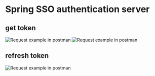 # Spring SSO authentication server
## get token
![Request example in postman](https://raw.githubusercontent.com/fnasibov/spring_sso_security/master/request_get_token_example%5B1%5D.png)
![Request example in postman](https://raw.githubusercontent.com/fnasibov/spring_sso_security/master/request_get_token_example%5B2%5D.png)
## refresh token
![Request example in postman](https://raw.githubusercontent.com/fnasibov/spring_sso_security/master/request_refresh_token.png)

